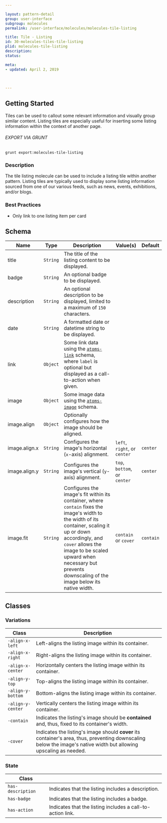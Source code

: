 ```yaml
---

layout: pattern-detail
group: user-interface
subgroup: molecules
permalink: /user-interface/molecules/molecules-tile-listing

title: Tile - Listing
id: 30-molecules-tiles-tile-listing
plid: molecules-tile-listing
description: 
status: 

meta:
- updated: April 2, 2019
  
  
  
---
```



## Getting Started

Tiles can be used to callout some relevant information and visually group similar content. Listing tiles are especially useful for inserting some listing information within the context of another page.

###### EXPORT VIA GRUNT

```
grunt export:molecules-tile-listing
```


### Description

The tile listing molecule can be used to include a listing tile within another pattern. Listing tiles are typically used to display some listing information sourced from one of our various feeds, such as news, events, exhibitions, and/or blogs.


### Best Practices

- Only link to one listing item per card


## Schema

| Name            | Type      | Description                                                                       | Value(s)                    | Default   |
|-------------|-----------|-------------------------------------------------------------------------------------|-------------------------------|-----------|
| title       | `String`  | The title of the listing content to be displayed.                                   |                               |           |
| badge       | `String`  | An optional badge to be displayed.                                                  |                               |           |
| description | `String`  | An optional description to be displayed, limited to a maximum of `150` characters.  |                               |           |
| date        | `String`  | A formatted date or datetime string to be displayed.                                |                               |           |
| link        | `Object`  | Some link data using the [`atoms-link`][atoms-link] schema, where `label` is optional but displayed as a call-to-action when given. | | |
| image             | `Object`  | Some image data using the [`atoms-image`][atoms-image] schema.                |                               |           |
| image.align       | `Object`  | Optionally configures how the image should be aligned.                        |                               |           |
| image.align.x     | `String`  | Configures the image's horizontal (`x`-axis) alignment.                       | `left`, `right`, or `center`  | `center`  |
| image.align.y     | `String`  | Configures the image's vertical (`y`-axis) alignment.                         | `top`, `bottom`, or `center`  | `center`  |
| image.fit         | `String`  | Configures the image's fit within its container, where `contain` fixes the image's width to the width of its container, scaling it up or down accordingly, and `cover` allows the image to be scaled upward when necessary but prevents downscaling of the image below its native width. | `contain` or `cover` | `contain`  |


## Classes

### Variations

| Class               | Description                                                                                                                                                           |
|---------------------|---------------------------------------------------------------------------------------------------------|
| `-align-x-left`     | Left-aligns the listing image within its container.                                                     |
| `-align-x-right`    | Right-aligns the listing image within its container.                                                    |
| `-align-x-center`   | Horizontally centers the listing image within its container.                                            |
| `-align-y-top`      | Top-aligns the listing image within its container.                                                      |
| `-align-y-bottom`   | Bottom-aligns the listing image within its container.                                                   |
| `-align-y-center`   | Vertically centers the listing image within its container.                                              |
| `-contain`          | Indicates the listing's image should be **contained** and, thus, fixed to its container's width.        |
| `-cover`            | Indicates the listing's image should **cover** its container's area, thus, preventing downscaling below the image's native width but allowing upscaling as needed. |

### State

| Class             |                                                                 |
|-------------------|-----------------------------------------------------------------|
| `has-description` | Indicates that the listing includes a description.              |
| `has-badge`       | Indicates that the listing includes a badge.                    |
| `has-action`      | Indicates that the listing includes a call-to-action link.      |


[atoms-link]: /patterns/20-atoms-globals-link/20-atoms-globals-link.html
[atoms-image]: /patterns/20-atoms-media-image/20-atoms-media-image.html
